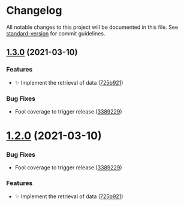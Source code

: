 # Changelog

All notable changes to this project will be documented in this file. See [standard-version](https://github.com/conventional-changelog/standard-version) for commit guidelines.

## [1.3.0](https://github.com/dyne/sawroom-client/compare/v1.1.0...v1.3.0) (2021-03-10)


### Features

* ✨  Implement the retrieval of data ([725b921](https://github.com/dyne/sawroom-client/commit/725b9217068562e58a4500dc2c27638895723873))


### Bug Fixes

* Fool coverage to trigger release ([3389229](https://github.com/dyne/sawroom-client/commit/3389229e90d014504111dd412b13187a07c9770a))

# [1.2.0](https://github.com/dyne/sawroom-client/compare/v1.1.0...v1.2.0) (2021-03-10)


### Bug Fixes

* Fool coverage to trigger release ([3389229](https://github.com/dyne/sawroom-client/commit/3389229e90d014504111dd412b13187a07c9770a))


### Features

* ✨  Implement the retrieval of data ([725b921](https://github.com/dyne/sawroom-client/commit/725b9217068562e58a4500dc2c27638895723873))
